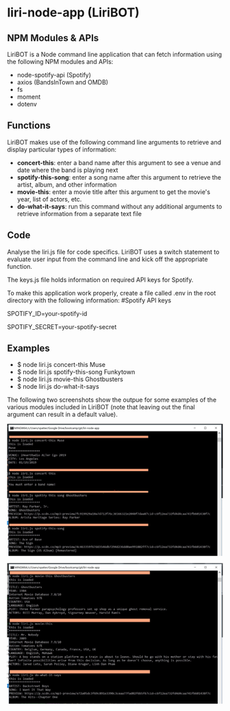 # liri-node-app (LiriBOT)

## NPM Modules & APIs
LiriBOT is a Node command line application that can fetch information using the following NPM modules and APIs:
* node-spotify-api (Spotify)
* axios (BandsInTown and OMDB)
* fs
* moment
* dotenv
  
## Functions
LiriBOT makes use of the following command line arguments to retrieve and display particular types of information:
* **concert-this**: enter a band name after this argument to see a venue and date where the band is playing next
* **spotify-this-song**: enter a song name after this argument to retrieve the artist, album, and other information
* **movie-this**: enter a movie title after this argument to get the movie's year, list of actors, etc.
* **do-what-it-says**: run this command without any additional arguments to retrieve information from a separate text file

## Code
Analyse the liri.js file for code specifics.  LiriBOT uses a switch statement to evaluate user input from the command line and kick off the appropriate function.

The keys.js file holds information on required API keys for Spotify.

To make this application work properly, create a file called .env in the root directory with the following information:
#Spotify API keys

SPOTIFY_ID=your-spotify-id

SPOTIFY_SECRET=your-spotify-secret

## Examples
* $ node liri.js concert-this Muse
* $ node liri.js spotify-this-song Funkytown
* $ node liri.js movie-this Ghostbusters
* $ node liri.js do-what-it-says

The following two screenshots show the outpue for some examples of the various modules included in LiriBOT (note that leaving out the final argument can result in a default value).

![Application Examples](/screenshot1.jpg?raw=true)

![Application Examples](/screenshot2.jpg?raw=true)
